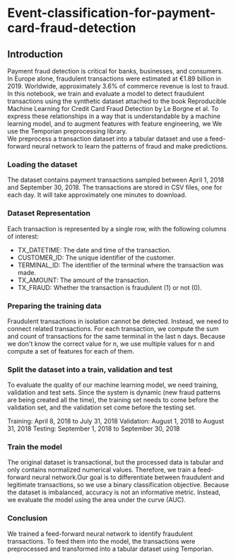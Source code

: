 # Event-classification-for-payment-card-fraud-detection

## Introduction
Payment fraud detection is critical for banks, businesses, and consumers. In Europe alone, fraudulent transactions were estimated at €1.89 billion in 2019. Worldwide, approximately 3.6% of commerce revenue is lost to fraud. In this notebook, we train and evaluate a model to detect fraudulent transactions using the synthetic dataset attached to the book Reproducible Machine Learning for Credit Card Fraud Detection by Le Borgne et al. To express these relationships in a way that is understandable by a machine learning model, and to augment features with feature engineering, we We use the Temporian preprocessing library.  
We preprocess a transaction dataset into a tabular dataset and use a feed-forward neural network to learn the patterns of fraud and make predictions.

### Loading the dataset
The dataset contains payment transactions sampled between April 1, 2018 and September 30, 2018. The transactions are stored in CSV files, one for each day. It will take approximately one minutes to download.

### Dataset Representation
Each transaction is represented by a single row, with the following columns of interest:

* TX_DATETIME: The date and time of the transaction.
* CUSTOMER_ID: The unique identifier of the customer.
* TERMINAL_ID: The identifier of the terminal where the transaction was made.
* TX_AMOUNT: The amount of the transaction.
* TX_FRAUD: Whether the transaction is fraudulent (1) or not (0).

### Preparing the training data
Fraudulent transactions in isolation cannot be detected. Instead, we need to connect related transactions. For each transaction, we compute the sum and count of transactions for the same terminal in the last n days. Because we don't know the correct value for n, we use multiple values for n and compute a set of features for each of them.

### Split the dataset into a train, validation and test 
To evaluate the quality of our machine learning model, we need training, validation and test sets. Since the system is dynamic (new fraud patterns are being created all the time), the training set needs to come before the validation set, and the validation set come before the testing set.

Training: April 8, 2018 to July 31, 2018
Validation: August 1, 2018 to August 31, 2018
Testing: September 1, 2018 to September 30, 2018

### Train the model
The original dataset is transactional, but the processed data is tabular and only contains normalized numerical values. Therefore, we train a feed-forward neural network.Our goal is to differentiate between fraudulent and legitimate transactions, so we use a binary classification objective. Because the dataset is imbalanced, accuracy is not an informative metric. Instead, we evaluate the model using the area under the curve (AUC).

### Conclusion
We trained a feed-forward neural network to identify fraudulent transactions. To feed them into the model, the transactions were preprocessed and transformed into a tabular dataset using Temporian. 
